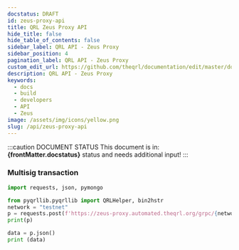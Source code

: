 ```yaml
---
docstatus: DRAFT
id: zeus-proxy-api
title: QRL Zeus Proxy API
hide_title: false
hide_table_of_contents: false
sidebar_label: QRL API - Zeus Proxy
sidebar_position: 4
pagination_label: QRL API - Zeus Proxy
custom_edit_url: https://github.com/theqrl/documentation/edit/master/docs/basics/what-is-qrl.md
description: QRL API - Zeus Proxy
keywords:
  - docs
  - build
  - developers
  - API
  - Zeus
image: /assets/img/icons/yellow.png
slug: /api/zeus-proxy-api
---
```



:::caution DOCUMENT STATUS 
<span>This document is in: <b>{frontMatter.docstatus}</b> status and needs additional input!</span>
:::



###  Multisig transaction

```python
import requests, json, pymongo

from pyqrllib.pyqrllib import QRLHelper, bin2hstr
network = "testnet"
p = requests.post(f'https://zeus-proxy.automated.theqrl.org/grpc/{network}/MultiSigCreateTxnReq', data={  'master_addr': 'Q0204000d8c98d799f2d7f38c3f177bbb583bc4d3cc53ffb329bf2ec851d249413604731d9e5364', 'signatories': ['Q0106006852a0e32f2f555bacfd316ab0e34d78d72072378c7ba1722dd4eba5e99a43e671904338','Q010600b73498cfa4ca470fe878fc7b8ed85b92519d44f19f9b5f30c752405f51384e1c8b419c26'],'weights': [1, 1],'threshold': 1,'fee': 0, 'xmss_pk': 'Q0204000d8c98d799f2d7f38c3f177bbb583bc4d3cc53ffb329bf2ec851d249413604731d9e5364'}) 
print(p)

data = p.json()
print (data)

```
